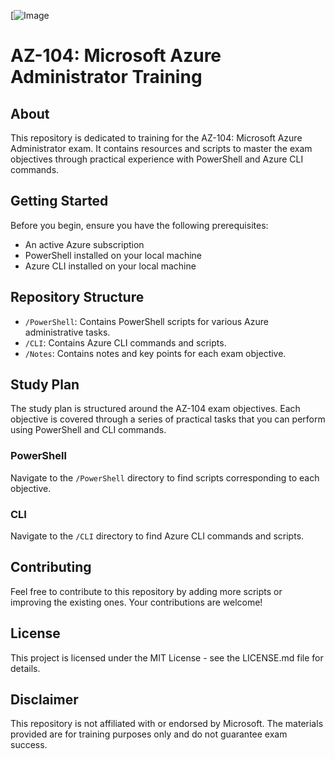 [![Image](https://images.unsplash.com/photo-1583146191066-dd148554b72b?ixlib=rb-1.2.1&q=85&fm=jpg&crop=entropy&cs=srgb&w=4800 )
# AZ-104: Microsoft Azure Administrator Training

## About

This repository is dedicated to training for the AZ-104: Microsoft Azure Administrator exam. It contains resources and scripts to master the exam objectives through practical experience with PowerShell and Azure CLI commands.

## Getting Started

Before you begin, ensure you have the following prerequisites:

- An active Azure subscription
- PowerShell installed on your local machine
- Azure CLI installed on your local machine

## Repository Structure

- `/PowerShell`: Contains PowerShell scripts for various Azure administrative tasks.
- `/CLI`: Contains Azure CLI commands and scripts.
- `/Notes`: Contains notes and key points for each exam objective.

## Study Plan

The study plan is structured around the AZ-104 exam objectives. Each objective is covered through a series of practical tasks that you can perform using PowerShell and CLI commands.

### PowerShell

Navigate to the `/PowerShell` directory to find scripts corresponding to each objective.

### CLI

Navigate to the `/CLI` directory to find Azure CLI commands and scripts.

## Contributing

Feel free to contribute to this repository by adding more scripts or improving the existing ones. Your contributions are welcome!

## License

This project is licensed under the MIT License - see the LICENSE.md file for details.

## Disclaimer

This repository is not affiliated with or endorsed by Microsoft. The materials provided are for training purposes only and do not guarantee exam success.

